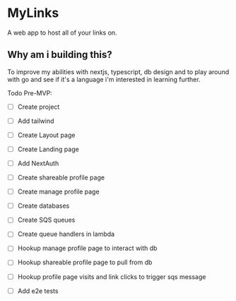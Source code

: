 # MyLinks
A web app to host all of your links on.

## Why am i building this?
To improve my abilities with nextjs, typescript, db design and to play around with go and see if it's a language i'm interested in learning further.

Todo Pre-MVP:
- [ ] Create project
- [ ] Add tailwind
- [ ] Create Layout page
- [ ] Create Landing page
- [ ] Add NextAuth
- [ ] Create shareable profile page
- [ ] Create manage profile page
- [ ] Create databases
- [ ] Create SQS queues
- [ ] Create queue handlers in lambda
- [ ] Hookup manage profile page to interact with db
- [ ] Hookup shareable profile page to pull from db
- [ ] Hookup profile page visits and link clicks to trigger sqs message
- [ ] Add e2e tests

